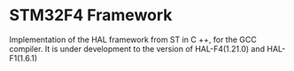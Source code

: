 # STM32F4 Framework
Implementation of the HAL framework from ST in C ++, for the GCC compiler.
It is under development to the version of HAL-F4(1.21.0) and HAL-F1(1.6.1)
